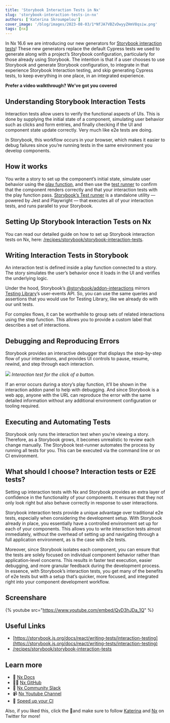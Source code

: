 ```yaml
---
title: 'Storybook Interaction Tests in Nx'
slug: 'storybook-interaction-tests-in-nx'
authors: ['Katerina Skroumpelou']
cover_image: '/blog/images/2023-08-03/1*NfJA7VBZvDwyyZHmV8qsiw.png'
tags: [nx]
---
```


In Nx 16.6 we are introducing our new generators for [Storybook interaction tests](https://storybook.js.org/docs/react/writing-tests/interaction-testing)! These new generators replace the default Cypress tests we used to generate along with a project’s Storybook configuration, particularly for those already using Storybook. The intention is that if a user chooses to use Storybook and generate Storybook configuration, to integrate in that experience Storybook Interaction testing, and skip generating Cypress tests, to keep everything in one place, in an integrated experience.

**Prefer a video walkthrough? We’ve got you covered**

## Understanding Storybook Interaction Tests

Interaction tests allow users to verify the functional aspects of UIs. This is done by supplying the initial state of a component, simulating user behavior such as clicks and form entries, and finally checking if the UI and component state update correctly​. Very much like e2e tests are doing.

In Storybook, this workflow occurs in your browser, which makes it easier to debug failures since you’re running tests in the same environment you develop components.

## How it works

You write a story to set up the component’s initial state, simulate user behavior using the [play function](https://storybook.js.org/docs/react/writing-stories/play-function), and then use the [test runner](https://storybook.js.org/docs/react/writing-tests/test-runner) to confirm that the component renders correctly and that your interaction tests with the play function pass​. [Storybook’s Test runner](https://storybook.js.org/docs/react/writing-tests/test-runner) is a standalone utility — powered by Jest and Playwright — that executes all of your interaction tests, and runs parallel to your Storybook.

## Setting Up Storybook Interaction Tests on Nx

You can read our detailed guide on how to set up Storybook interaction tests on Nx, here: [/recipes/storybook/storybook-interaction-tests](/recipes/storybook/storybook-interaction-tests).

## Writing Interaction Tests in Storybook

An interaction test is defined inside a play function connected to a story. The story simulates the user’s behavior once it loads in the UI and verifies the underlying logic​.

Under the hood, Storybook’s [@storybook/addon-interactions](https://storybook.js.org/addons/@storybook/addon-interactions) mirrors [Testing Library](https://testing-library.com/)’s user-events API. So, you can use the same queries and assertions that you would use for Testing Library, like we already do with our unit tests.

For complex flows, it can be worthwhile to group sets of related interactions using the step function. This allows you to provide a custom label that describes a set of interactions.

## Debugging and Reproducing Errors

Storybook provides an interactive debugger that displays the step-by-step flow of your interactions, and provides UI controls to pause, resume, rewind, and step through each interaction​.

![](/blog/images/2023-08-03/0*ZhrFxCwtYkO3gLaU.avif)
_Interaction test for the click of a button._

If an error occurs during a story’s play function, it’ll be shown in the interaction addon panel to help with debugging. And since Storybook is a web app, anyone with the URL can reproduce the error with the same detailed information without any additional environment configuration or tooling required​.

## Executing and Automating Tests

Storybook only runs the interaction test when you’re viewing a story. Therefore, as a Storybook grows, it becomes unrealistic to review each change manually. The Storybook test-runner automates the process by running all tests for you. This can be executed via the command line or on CI environment​.

## What should I choose? Interaction tests or E2E tests?

Setting up interaction tests with Nx and Storybook provides an extra layer of confidence in the functionality of your components. It ensures that they not only look right but also behave correctly in response to user interactions.

Storybook interaction tests provide a unique advantage over traditional e2e tests, especially when considering the development setup. With Storybook already in place, you essentially have a controlled environment set up for each of your components. This allows you to write interaction tests almost immediately, without the overhead of setting up and navigating through a full application environment, as is the case with e2e tests.

Moreover, since Storybook isolates each component, you can ensure that the tests are solely focused on individual component behavior rather than application-level concerns. This results in faster test execution, easier debugging, and more granular feedback during the development process. In essence, with Storybook’s interaction tests, you get many of the benefits of e2e tests but with a setup that’s quicker, more focused, and integrated right into your component development workflow.

## Screenshare

{% youtube src="https://www.youtube.com/embed/QvD3hJDa_1Q" %}

## Useful Links

- [https://storybook.js.org/docs/react/writing-tests/interaction-testing](https://storybook.js.org/docs/react/writing-tests/interaction-testing)
- [/recipes/storybook/storybook-interaction-tests](/recipes/storybook/storybook-interaction-tests)

## Learn more

- 🧠 [Nx Docs](/getting-started/intro)
- 👩‍💻 [Nx GitHub](https://github.com/nrwl/nx)
- 💬 [Nx Community Slack](https://go.nx.dev/community)
- 📹 [Nx Youtube Channel](https://www.youtube.com/@nxdevtools)
- 🚀 [Speed up your CI](/nx-cloud)

Also, if you liked this, click the 👏and make sure to follow [Katerina](https://twitter.com/psybercity) and [Nx](https://twitter.com/nxdevtools) on Twitter for more!
